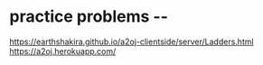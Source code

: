 # practice problems --

https://earthshakira.github.io/a2oj-clientside/server/Ladders.html
https://a2oj.herokuapp.com/
